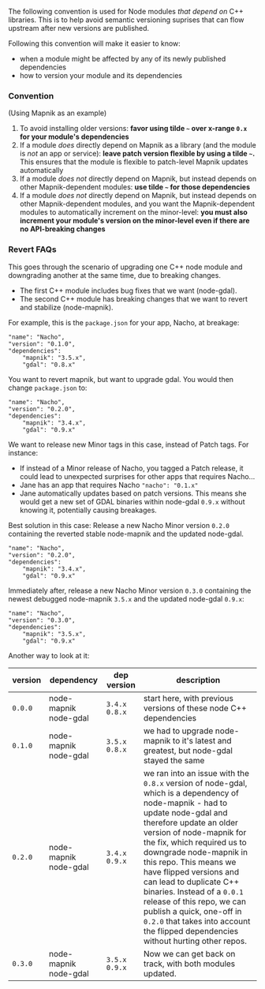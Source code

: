 The following convention is used for Node modules *that depend on* C++ libraries. This is to help avoid semantic versioning suprises that can flow upstream after new versions are published. 

Following this convention will make it easier to know:
- when a module might be affected by any of its newly published dependencies
- how to version your module and its dependencies

### Convention

(Using Mapnik as an example)

1. To avoid installing older versions: **favor using tilde `~` over x-range `0.x` for your module's dependencies**
2. If a module *does* directly depend on Mapnik as a library (and the module is *not* an app or service): **leave patch version flexible by using a tilde `~`.** This ensures that the module is flexible to patch-level Mapnik updates automatically
3. If a module *does not* directly depend on Mapnik, but instead depends on other Mapnik-dependent modules: **use tilde `~` for those dependencies**
4. If a module *does not* directly depend on Mapnik, but instead depends on other Mapnik-dependent modules, and you want the Mapnik-dependent modules to automatically increment on the minor-level: **you must also increment your module's version on the minor-level even if there are no API-breaking changes**


### Revert FAQs

This goes through the scenario of upgrading one C++ node module and downgrading another at the same time, due to breaking changes. 
- The first C++ module includes bug fixes that we want (node-gdal). 
- The second C++ module has breaking changes that we want to revert and stabilize (node-mapnik).

For example, this is the `package.json` for your app, Nacho, at breakage:
```
"name": "Nacho",
"version": "0.1.0", 
"dependencies":
	"mapnik": "3.5.x",
	"gdal": "0.8.x"
```

You want to revert mapnik, but want to upgrade gdal. You would then change `package.json` to:
```
"name": "Nacho",
"version": "0.2.0", 
"dependencies":
	"mapnik": "3.4.x",
	"gdal": "0.9.x"
```


We want to release new Minor tags in this case, instead of Patch tags. For instance:
- If instead of a Minor release of Nacho, you tagged a Patch release, it could lead to unexpected surprises for other apps that requires Nacho...
- Jane has an app that requires Nacho
```"nacho": "0.1.x"```
- Jane automatically updates based on patch versions. This means she would get a new set of GDAL binaries within node-gdal `0.9.x` without knowing it, potentially causing breakages.

Best solution in this case:
Release a new Nacho Minor version `0.2.0` containing the reverted stable node-mapnik and the updated node-gdal. 
```
"name": "Nacho",
"version": "0.2.0", 
"dependencies":
	"mapnik": "3.4.x",
	"gdal": "0.9.x"
```
Immediately after, release a new Nacho Minor version `0.3.0` containing the newest debugged node-mapnik `3.5.x` and the updated node-gdal `0.9.x`:
```
"name": "Nacho",
"version": "0.3.0", 
"dependencies":
	"mapnik": "3.5.x",
	"gdal": "0.9.x"
```

Another way to look at it:

| version  | dependency              | dep version       | description                                                                                                                                                                                                                                                                                                                                                                                                                                                                                             |
|----------|-------------------------|-------------------|---------------------------------------------------------------------------------------------------------------------------------------------------------------------------------------------------------------------------------------------------------------------------------------------------------------------------------------------------------------------------------------------------------------------------------------------------------------------------------------------------------|
| `0.0.0` | node-mapnik   node-gdal | `3.4.x`   `0.8.x` | start here, with previous versions of these node C++ dependencies                                                                                                                                                                                                                                                                                                                                                                                                                                       |
| `0.1.0` | node-mapnik   node-gdal | `3.5.x`   `0.8.x` | we had to upgrade node-mapnik to it's latest and greatest, but node-gdal stayed the same                                                                                                                                                                                                                                                                                                                                                                                                                |
| `0.2.0` | node-mapnik   node-gdal | `3.4.x`   `0.9.x` | we ran into an issue with the `0.8.x` version of node-gdal, which is a dependency of node-mapnik - had to update node-gdal and therefore update an older version of node-mapnik for the fix, which required us to downgrade node-mapnik in this repo. This means we have flipped versions and can lead to duplicate C++ binaries. Instead of a `0.0.1` release of this repo, we can publish a quick, one-off in `0.2.0` that takes into account the flipped dependencies without hurting other repos. |
| `0.3.0` | node-mapnik   node-gdal | `3.5.x`   `0.9.x` | Now we can get back on track, with both modules updated.                                                                                                                                                                                                                                                                                                                                                                                                                                                |